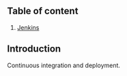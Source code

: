 ## Table of content
1. [Jenkins](./jenkins.md)

## Introduction
Continuous integration and deployment.  
